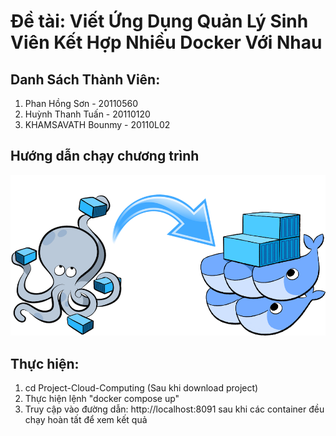 # Đề tài: Viết Ứng Dụng Quản Lý Sinh Viên Kết Hợp Nhiều Docker Với Nhau
## Danh Sách Thành Viên:
1. Phan Hồng Sơn - 20110560
2. Huỳnh Thanh Tuấn - 20110120
3. KHAMSAVATH Bounmy - 20110L02

## Hướng dẫn chạy chương trình
![Alt](https://github.com/HT-Tuan/Project-Cloud-Computing/blob/main/DB/picture.png?raw=true)

## Thực hiện:
1. cd Project-Cloud-Computing (Sau khi download project)
2. Thực hiện lệnh "docker compose up"
3. Truy cập vào đường dẫn: http://localhost:8091 sau khi các container đều chạy hoàn tất để xem kết quả